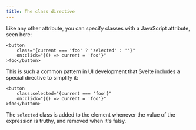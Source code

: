 ```yaml
---
title: The class directive
---
```


Like any other attribute, you can specify classes with a JavaScript attribute, seen here:

```svelte
<button
	class="{current === 'foo' ? 'selected' : ''}"
	on:click="{() => current = 'foo'}"
>foo</button>
```

This is such a common pattern in UI development that Svelte includes a special directive to simplify it:

```svelte
<button
	class:selected="{current === 'foo'}"
	on:click="{() => current = 'foo'}"
>foo</button>
```

The `selected` class is added to the element whenever the value of the expression is truthy, and removed when it's falsy.
